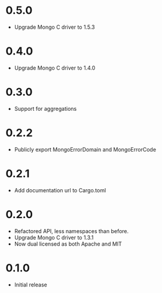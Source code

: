 # 0.5.0
* Upgrade Mongo C driver to 1.5.3

# 0.4.0
* Upgrade Mongo C driver to 1.4.0

# 0.3.0
* Support for aggregations

# 0.2.2
* Publicly export MongoErrorDomain and MongoErrorCode

# 0.2.1
* Add documentation url to Cargo.toml

# 0.2.0
* Refactored API, less namespaces than before.
* Upgrade Mongo C driver to 1.3.1
* Now dual licensed as both Apache and MIT

# 0.1.0
* Initial release
